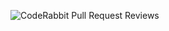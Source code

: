 ![CodeRabbit Pull Request Reviews](https://img.shields.io/coderabbit/prs/github/this-is-me-123/onlyfans-ai-dashboard?utm_source=oss&utm_medium=github&utm_campaign=this-is-me-123%2Fonlyfans-ai-dashboard&labelColor=171717&color=FF570A&link=https%3A%2F%2Fcoderabbit.ai&label=CodeRabbit+Reviews)
